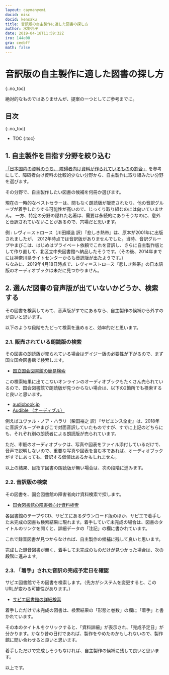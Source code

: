 ```yaml
---
layout: caymanyomi
docid: misc
docid: kensaku
title: 音訳版の自主製作に適した図書の探し方
author: 水野光子
date: 2019-04-18T11:59:32Z
iro: 144e00
gra: ceebff
math: false
---
```


# 音訳版の自主製作に適した図書の探し方
{:.no_toc}

絶対的なものではありませんが、提案の一つとしてご参考までに。

## 目次
{:.no_toc}

* TOC
{:toc}

## 1. 自主製作を目指す分野を絞り込む

[「日本国内の資料のうち、 障碍者向け資料が作られているものの割合」](./livre.html) を参考にして、障碍者向け資料の比較的少ない分野から、自主製作に取り組みたい分野を選びます。

その分野で、自主製作したい図書の候補を何冊か選びます。

現在の一時的なベストセラーは、間もなく朗読版が販売されたり、他の音訳グループが着手したりする可能性が高いので、じっくり取り組むのには向いていません。 一方、特定の分野の隠れた名著は、需要は永続的にありそうなのに、意外と音訳されていないことがあるので、穴場だと思います。

例
: レヴィ＝ストロース（川田順造 訳）『悲しき熱帯』は、原本が2001年に出版されましたが、 2012年時点では音訳版がありませんでした。当時、音訳グループやまびこは、はじめはプライベート依頼でこれを音訳し、さらに自主製作版として作り直して、北区立中央図書館へ納品したそうです。（その後、2014年までには神奈川県ライトセンターからも音訳版が出たようです。）  
ちなみに、2019年4月18日時点で、レヴィ＝ストロース『悲しき熱帯』の日本語版のオーディオブックは未だに見つかりません。

## 2. 選んだ図書の音声版が出ていないかどうか、検索する

その図書を検索してみて、音声版がすでにあるなら、自主製作の候補から外すのが良いと思います。

以下のような段階をたどって検索を進めると、効率的だと思います。

### 2.1. 販売されている朗読版の検索

その図書の朗読版が売られている場合はデイジー版の必要性が下がるので、まず国立国会図書館で検索します。

- [国立国会図書館の簡易検索](https://iss.ndl.go.jp/#search-normal)

この検索結果に出てこないオンラインのオーディオブックもたくさん売られているので、国会図書館で朗読版が見つからない場合は、以下の2箇所でも検索すると良いと思います。

- [audiobook.jp](https://audiobook.jp/)
- [Audible （オーディブル）](https://www.audible.co.jp/)

例えばユヴァル・ノア・ハラリ（柴田裕之 訳）『サピエンス全史』は、2018年に音訳グループやまびこで対面音訳していたものですが、すでに上記のどちらにも、それぞれ別の朗読者による朗読版が売られています。

ただ、市販のオーディオブックは、写真や図表をファイル添付しているだけで、音声で説明しないので、重要な写真や図表を含む本であれば、オーディオブックがすでにあっても、音訳する価値はあるかもしれません。

以上の結果、目指す図書の朗読版が無い場合は、次の段階に進みます。

### 2.2. 音訳版の検索

その図書を、国会図書館の障害者向け資料検索で探します。

- [国会図書館の障害者向け資料検索](http://iss.ndl.go.jp/#search-handicapped)

各図書館のテープやCD、サピエにあるダウンロード版のほか、サピエで着手した未完成の図書も検索結果に現れます。着手していて未完成の場合は、図書のタイトルのリンクを開くと、詳細データの「注記」の欄に書かれています。

これで録音図書が見つからなければ、自主製作の候補に残して良いと思います。

完成した録音図書が無く、着手して未完成のものだけが見つかった場合は、次の段階に進みます。

### 2.3. 「着手」された音訳の完成予定日を確認

サピエ図書館でその図書を検索します。（先方がシステムを変更すると、このURLが変わる可能性があります。）

- [サピエ図書館の詳細検索](https://library.sapie.or.jp/cgi-bin/CN1MN1?S00101=J01SCH04)

着手しただけで未完成の図書は、検索結果の「形態と巻数」の欄に「着手」と書かれています。

その本のタイトルをクリックすると、「資料詳細」が表示され、「完成予定日」が分かります。かなり昔の日付であれば、製作をやめたのかもしれないので、製作館に問い合わせると良いと思います。

着手しただけで完成しそうもなければ、自主製作の候補に残して良いと思います。

以上です。

